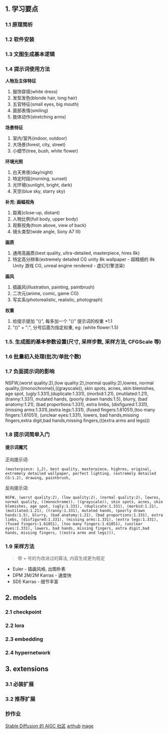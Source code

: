 ## 1. 学习要点

### 1.1 原理简析

### 1.2 软件安装

### 1.3 文图生成基本逻辑

### 1.4 提示词使用方法

**人物及主体特征**

1. 服饰穿搭(white dress)
2. 发型发色(blonde hair, long hair)
3. 五官特征(small eyes, big mouth)
4. 面部表情(smiling)
5. 肢体动作(stretching arms)

**场景特征**

1. 室内/室外(indoor, outdoor)
2. 大场景(forest, city, street)
3. 小细节(tree, bush, white flower)

**环境光照**

1. 白天黑夜(day/night)
2. 特定时段(morning, sunset)
3. 光环境(sunlight, bright, dark)
4. 天空(blue sky, starry sky)

**补充: 画幅视角**

1. 距离(close-up, distant)
2. 人物比例(full body, upper body)
3. 观察视角(from above, view of back)
4. 镜头类型(wide angle, Sony A7 III)

**画质**

1. 通用高画质(best quality, ultra-detailed, masterpiece, hires 8k)
2. 特定高分辨率(extremely detailed CG unity 8k wallpaper - 超精细的 8k Unity 游戏 CG, unreal engine rendered - 虚幻引擎渲染)

**画风**

1. 插画风(illustration, painting, paintbrush)
2. 二次元(anime, comic, game CG)
3. 写实系(photorealistic, realistic, photograph)

**权重**

1. 给提示提加 "()", 每多加一个 "()" 提示词的权重 \*1.1
2. "()" + ":", 分号后面为指定权重, eg: (white flower:1.5)

### 1.5. 生成图的基本参数设置(尺寸, 采样步数, 采样方法, CFGScale 等)

### 1.6 批量初入处理(批次/单批个数)

### 1.7 负面提示词的影响

NSFW,(worst quality:2),(low quality:2),(normal quality:2),lowres, 
normal quality,((monochrome)),((grayscale)), skin spots,
acnes, skin blemishes, age spot, (ugly:1.331),(duplicate:1.331),
(morbid:1.21), (mutilated:1.21),(tranny:1.331), mutated hands,
(poorly drawn hands:1.5), blurry, (bad anatomy:1.21), (bad proportions:1.331),
extra limbs, (disfigured:1.331), (missing arms:1.331),(extra legs:1.331), (fused fingers:1.61051),(too many fingers:1.61051),
(unclear eyes:1.331), lowers, bad hands,missing fingers,extra digit,bad hands,missing fingers,(((extra arms and legs)))

### 1.8 提示词简单入门

#### 提示词魔咒

正向提示词:
```
(masterpiece: 1,2), best quality, masterpiece, highres, original, extremely detailed wallpaper, perfect lighting. (extremely detailed CG:1.2), drawing, paintbrush,
```

反向提示词:
```
NSFW, (worst quality:2), (low quality:2), (normal quality:2), lowres, normal quality, ((monochrome)). ((grayscale)), skin spots, acnes, skin blemishes, age spot, (ugly:1.331), (duplicate:1.331), (morbid:1.21), (mutilated:1.21), (tranny:1.331), mutated hands, (poorly drawn hands:1.5), blurry, (bad anatomy:1.21), (bad proportions:1.331), extra limbs, (disfigured:1.331), (missing arms:1.331), (extra legs:1.331), (fused fingers:1.61051), (too many fingers:1.61051), (unclear eyes:1.331), lowers, bad hands, missing fingers, extra digit,bad hands, missing fingers, ((extra arms and legs))),
```
### 1.9 采样方法

> 带 + 号的为改进过的算法, 内容生成更为稳定

- Euler - 插画风格, 出图朴素
- DPM 2M/2M Karras - 速度快
- SDE Karras - 细节丰富

## 2. models

### 2.1 checkpoint

### 2.2 lora

### 2.3 embedding

### 2.4 hypernetwork

## 3. extensions

### 3.1 必装扩展

### 3.2 推荐扩展

### 抄作业

[Stable Diffusion 的 AIGC 社区](https://civitai.com/)
[arthub](https://arthub.ai/)
[mage](https://www.mage.space/explore)


